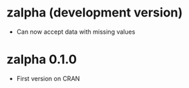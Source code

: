 # zalpha (development version)

* Can now accept data with missing values

# zalpha 0.1.0

* First version on CRAN
